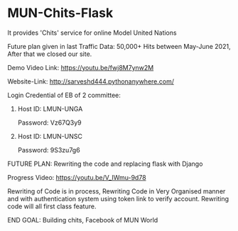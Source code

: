 # MUN-Chits-Flask
It provides 'Chits' service for online Model United Nations

Future plan given in last
Traffic Data: 50,000+ Hits between May-June 2021, After that we closed our site.

Demo Video Link:  https://youtu.be/fwj8M7ynw2M

Website-Link:  http://sarveshd444.pythonanywhere.com/

Login Credential of EB of 2 committee:

  1) Host ID:  LMUN-UNGA

     Password: Vz67Q3y9
     
  2) Host ID:  LMUN-UNSC
 
     Password: 9S3zu7g6
     
 
FUTURE PLAN:
Rewriting the code and replacing flask with Django

Progress Video: https://youtu.be/V_IWmu-9d78

Rewriting of Code is in process,
Rewriting Code in Very Organised manner and with authentication system using token link to verify account.
Rewriting code will all first class feature.

END GOAL:
Building chits, Facebook of MUN World

     


